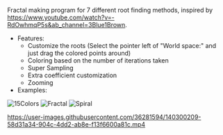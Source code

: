 Fractal making program for 7 different root finding methods, inspired by https://www.youtube.com/watch?v=-RdOwhmqP5s&ab_channel=3Blue1Brown.
- Features:
  - Customize the roots (Select the pointer left of "World space:" and just drag the colored points around)
  - Coloring based on the number of iterations taken
  - Super Sampling
  - Extra coefficient customization
  - Zooming
- Examples:

![15Colors](https://user-images.githubusercontent.com/36281594/140300107-feeafe34-68fb-4fc2-a98b-59a61f56fa48.png)
![Fractal](https://user-images.githubusercontent.com/36281594/140319177-16e8eda2-e84d-4bc6-8ca6-d8b250bfc5a9.png)
![Spiral](https://user-images.githubusercontent.com/36281594/140319198-b0dfa883-be68-48b8-8dd5-3d05eb4c1019.png)

https://user-images.githubusercontent.com/36281594/140300209-58d31a34-904c-4dd2-ab8e-f13f6600a81c.mp4

